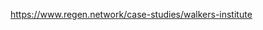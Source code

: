 <a href = "https://www.regen.network/case-studies/walkers-institute"> https://www.regen.network/case-studies/walkers-institute </a>
